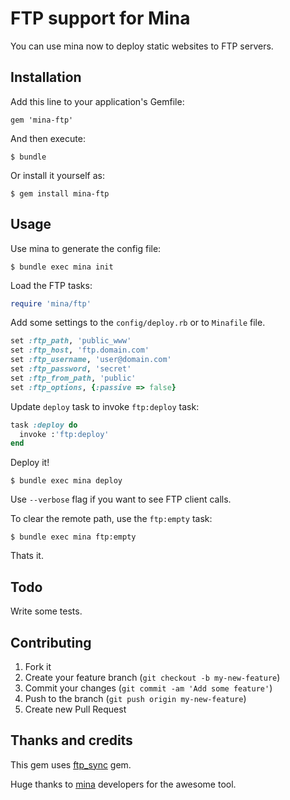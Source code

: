 # FTP support for Mina

You can use mina now to deploy static websites to FTP servers.

## Installation

Add this line to your application's Gemfile:

    gem 'mina-ftp'

And then execute:

    $ bundle

Or install it yourself as:

    $ gem install mina-ftp

## Usage

Use mina to generate the config file:

    $ bundle exec mina init

Load the FTP tasks:

```ruby
require 'mina/ftp'
```

Add some settings to the `config/deploy.rb` or to `Minafile` file.

```ruby
set :ftp_path, 'public_www'
set :ftp_host, 'ftp.domain.com'
set :ftp_username, 'user@domain.com'
set :ftp_password, 'secret'
set :ftp_from_path, 'public'
set :ftp_options, {:passive => false}
```

Update `deploy` task to invoke `ftp:deploy` task:

```ruby
task :deploy do
  invoke :'ftp:deploy'
end
```

Deploy it!

    $ bundle exec mina deploy

Use `--verbose` flag if you want to see FTP client calls.

To clear the remote path, use the `ftp:empty` task:

    $ bundle exec mina ftp:empty

Thats it.

## Todo

Write some tests.

## Contributing

1. Fork it
2. Create your feature branch (`git checkout -b my-new-feature`)
3. Commit your changes (`git commit -am 'Add some feature'`)
4. Push to the branch (`git push origin my-new-feature`)
5. Create new Pull Request

## Thanks and credits

This gem uses [ftp_sync](https://github.com/jebw/ftp_sync) gem.

Huge thanks to [mina](https://github.com/nadarei/mina) developers for the awesome tool.
